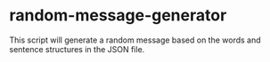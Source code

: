 # random-message-generator
This script will generate a random message based on the words and sentence structures in the JSON file.
